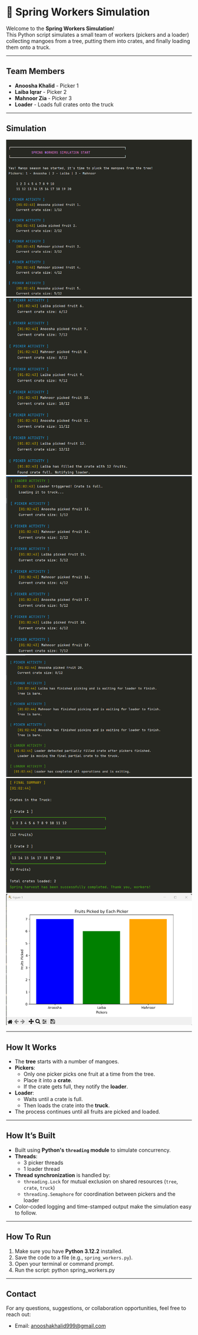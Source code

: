 # 🌸 Spring Workers Simulation

Welcome to the **Spring Workers Simulation**!  
This Python script simulates a small team of workers (pickers and a loader) collecting mangoes from a tree, putting them into crates, and finally loading them onto a truck.

---

##  Team Members

- **Anoosha Khalid** - Picker 1  
- **Laiba Iqrar** - Picker 2  
- **Mahnoor Zia** - Picker 3  
- **Loader** - Loads full crates onto the truck  

---

##  Simulation

![Alt text](readme-images/img1.png)
![Alt text](readme-images/img2.png)
![Alt text](readme-images/img3.png)
![Alt text](readme-images/img4.png)
![Alt text](readme-images/img5.png)
![Alt text](readme-images/graph.png)


---

##  How It Works

- The **tree** starts with a number of mangoes.
- **Pickers**:
  - Only one picker picks one fruit at a time from the tree.
  - Place it into a **crate**.
  - If the crate gets full, they notify the **loader**.
- **Loader**:
  - Waits until a crate is full.
  - Then loads the crate into the **truck**.
- The process continues until all fruits are picked and loaded.

---

##  How It’s Built

- Built using **Python's `threading` module** to simulate concurrency.
- **Threads**:
  - 3 picker threads
  - 1 loader thread
- **Thread synchronization** is handled by:
  - `threading.Lock` for mutual exclusion on shared resources (`tree`, `crate`, `truck`)
  - `threading.Semaphore` for coordination between pickers and the loader
- Color-coded logging and time-stamped output make the simulation easy to follow.

---


##  How To Run

1. Make sure you have **Python 3.12.2** installed.
2. Save the code to a file (e.g., `spring_workers.py`).
3. Open your terminal or command prompt.
4. Run the script: python spring_workers.py

---

##  Contact

For any questions, suggestions, or collaboration opportunities, feel free to reach out:
- Email: anooshakhalid999@gmail.com









